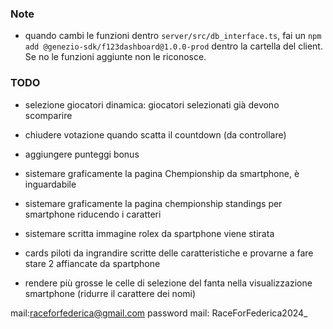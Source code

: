 ### Note
- quando cambi le funzioni dentro `server/src/db_interface.ts`, fai un `npm add @genezio-sdk/f123dashboard@1.0.0-prod` dentro la cartella del client. Se no le funzioni aggiunte non le riconosce.

### TODO
- selezione giocatori dinamica: giocatori selezionati già devono scomparire
- chiudere votazione quando scatta il countdown (da controllare)

- aggiungere punteggi bonus
- sistemare graficamente la pagina Chempionship da smartphone, è inguardabile
- sistemare graficamente la pagina chempionship standings per smartphone riducendo i caratteri 
- sistemare scritta immagine rolex da spartphone viene stirata
- cards piloti da ingrandire scritte delle caratteristiche e provarne a fare stare 2 affiancate da spartphone 
- rendere più grosse le celle di selezione del fanta nella visualizzazione smartphone (ridurre il carattere dei nomi) 


mail:raceforfederica@gmail.com
password mail: RaceForFederica2024_